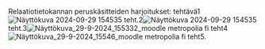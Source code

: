 Relaatiotietokannan peruskäsitteiden harjoitukset:
tehtävä1
![Näyttökuva 2024-09-29 154535](https://github.com/user-attachments/assets/b1f5f18a-b9b9-45ff-9742-78f9a298f5a8)
teht.2![Näyttökuva 2024-09-29 154535](https://github.com/user-attachments/assets/dd0ac021-246e-4391-bc94-5810f1ef51ff)
teht.3![Näyttökuva_29-9-2024_155332_moodle metropolia fi](https://github.com/user-attachments/assets/9bda90ef-4cb1-43a0-9fe7-870da4512b83)
teht4![Näyttökuva_29-9-2024_15546_moodle metropolia fi](https://github.com/user-attachments/assets/e19d18ae-6122-48f9-8eeb-5ee48098f0ee)
teht5.


